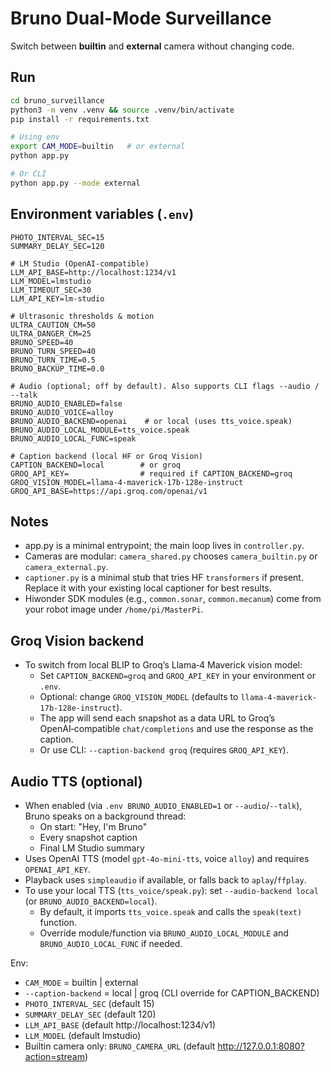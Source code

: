# Bruno Dual-Mode Surveillance

Switch between **builtin** and **external** camera without changing code.

## Run
```bash
cd bruno_surveillance
python3 -m venv .venv && source .venv/bin/activate
pip install -r requirements.txt

# Using env
export CAM_MODE=builtin   # or external
python app.py

# Or CLI
python app.py --mode external
```

## Environment variables (`.env`)

```dotenv
PHOTO_INTERVAL_SEC=15
SUMMARY_DELAY_SEC=120

# LM Studio (OpenAI‑compatible)
LLM_API_BASE=http://localhost:1234/v1
LLM_MODEL=lmstudio
LLM_TIMEOUT_SEC=30
LLM_API_KEY=lm-studio

# Ultrasonic thresholds & motion
ULTRA_CAUTION_CM=50
ULTRA_DANGER_CM=25
BRUNO_SPEED=40
BRUNO_TURN_SPEED=40
BRUNO_TURN_TIME=0.5
BRUNO_BACKUP_TIME=0.0

# Audio (optional; off by default). Also supports CLI flags --audio / --talk
BRUNO_AUDIO_ENABLED=false
BRUNO_AUDIO_VOICE=alloy
BRUNO_AUDIO_BACKEND=openai    # or local (uses tts_voice.speak)
BRUNO_AUDIO_LOCAL_MODULE=tts_voice.speak
BRUNO_AUDIO_LOCAL_FUNC=speak

# Caption backend (local HF or Groq Vision)
CAPTION_BACKEND=local        # or groq
GROQ_API_KEY=                # required if CAPTION_BACKEND=groq
GROQ_VISION_MODEL=llama-4-maverick-17b-128e-instruct
GROQ_API_BASE=https://api.groq.com/openai/v1
```

## Notes
- app.py is a minimal entrypoint; the main loop lives in `controller.py`.
- Cameras are modular: `camera_shared.py` chooses `camera_builtin.py` or `camera_external.py`.
- `captioner.py` is a minimal stub that tries HF `transformers` if present. Replace it with your existing local captioner for best results.
- Hiwonder SDK modules (e.g., `common.sonar`, `common.mecanum`) come from your robot image under `/home/pi/MasterPi`.

## Groq Vision backend
- To switch from local BLIP to Groq’s Llama‑4 Maverick vision model:
  - Set `CAPTION_BACKEND=groq` and `GROQ_API_KEY` in your environment or `.env`.
  - Optional: change `GROQ_VISION_MODEL` (defaults to `llama-4-maverick-17b-128e-instruct`).
  - The app will send each snapshot as a data URL to Groq’s OpenAI‑compatible `chat/completions` and use the response as the caption.
  - Or use CLI: `--caption-backend groq` (requires `GROQ_API_KEY`).

## Audio TTS (optional)
- When enabled (via `.env BRUNO_AUDIO_ENABLED=1` or `--audio`/`--talk`), Bruno speaks on a background thread:
  - On start: "Hey, I'm Bruno"
  - Every snapshot caption
  - Final LM Studio summary
- Uses OpenAI TTS (model `gpt-4o-mini-tts`, voice `alloy`) and requires `OPENAI_API_KEY`.
- Playback uses `simpleaudio` if available, or falls back to `aplay`/`ffplay`.
 - To use your local TTS (`tts_voice/speak.py`): set `--audio-backend local` (or `BRUNO_AUDIO_BACKEND=local`).
   - By default, it imports `tts_voice.speak` and calls the `speak(text)` function.
   - Override module/function via `BRUNO_AUDIO_LOCAL_MODULE` and `BRUNO_AUDIO_LOCAL_FUNC` if needed.

Env:
- `CAM_MODE` = builtin | external
- `--caption-backend` = local | groq (CLI override for CAPTION_BACKEND)
- `PHOTO_INTERVAL_SEC` (default 15)
- `SUMMARY_DELAY_SEC` (default 120)
- `LLM_API_BASE` (default http://localhost:1234/v1)
- `LLM_MODEL` (default lmstudio)
- Builtin camera only: `BRUNO_CAMERA_URL` (default http://127.0.0.1:8080?action=stream)
